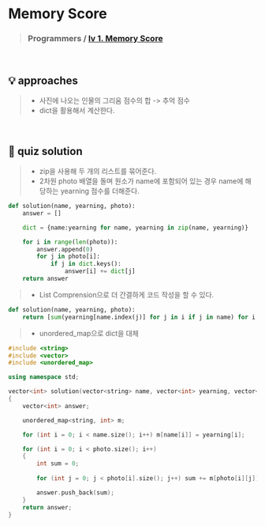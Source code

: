 # Memory Score

> ### Programmers / <a href = https://school.programmers.co.kr/learn/courses/30/lessons/176963> lv 1. Memory Score </a>

<br>

## 💡 approaches
>  - 사진에 나오는 인물의 그리움 점수의 합 -> 추억 점수
>  - dict을 활용해서 계산한다. 
<br>

## 🔑 quiz solution

>  - zip을 사용해 두 개의 리스트를 묶어준다. 
>  - 2차원 photo 배열을 돌며 원소가 name에 포함되어 있는 경우 name에 해당하는 yearning 점수를 더해준다.

```py
def solution(name, yearning, photo):
    answer = []

    dict = {name:yearning for name, yearning in zip(name, yearning)}

    for i in range(len(photo)):
        answer.append(0)
        for j in photo[i]:
            if j in dict.keys():
                answer[i] += dict[j]
    return answer
```

>  - List Comprension으로 더 간결하게 코드 작성을 할 수 있다. 

```py
def solution(name, yearning, photo):
    return [sum(yearning[name.index(j)] for j in i if j in name) for i in photo]
```

>  - unordered_map으로 dict을 대체

```cpp
#include <string>
#include <vector>
#include <unordered_map>

using namespace std;

vector<int> solution(vector<string> name, vector<int> yearning, vector<vector<string>> photo)
{
    vector<int> answer;

    unordered_map<string, int> m;

    for (int i = 0; i < name.size(); i++) m[name[i]] = yearning[i];

    for (int i = 0; i < photo.size(); i++) 
    {
        int sum = 0;
        
        for (int j = 0; j < photo[i].size(); j++) sum += m[photo[i][j]];

        answer.push_back(sum);
    }
    return answer;
}
```
